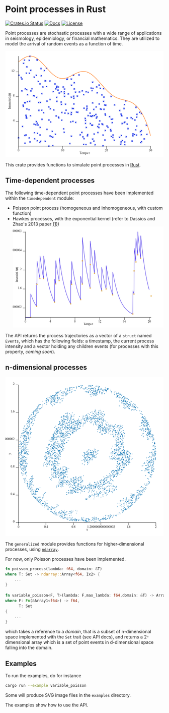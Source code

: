 # Point processes in Rust

[![Crates.io Status](https://img.shields.io/crates/v/point_process.svg)](https://crates.io/crates/point_process)
[![Docs](https://docs.rs/point_process/badge.svg)](https://docs.rs/point_process)
[![License](https://img.shields.io/badge/license-MIT-blue.svg)](https://raw.githubusercontent.com/ManifoldFR/point-process-rust/master/LICENSE)

Point processes are stochastic processes with a wide range of applications in seismology, epidemiology, or financial mathematics. They are utilized to model the arrival of random events as a function of time.

![variablepoisson](variable_poisson.png)

This crate provides functions to simulate point processes in [Rust](https://rust-lang.org).

## Time-dependent processes

The following time-dependent point processes have been implemented within the `timedependent` module:

* Poisson point process (homogeneous and inhomogeneous, with custom function)
* Hawkes processes, with the exponential kernel (refer to Dassios and Zhao's 2013 paper [(1)]) ![hawkesexp](hawkes_exp.png)

The API returns the process trajectories as a vector of a `struct` named `Events`, which has the following fields: a timestamp, the current process intensity and a vector holding any children events (for processes with this property, *coming soon*).

## n-dimensional processes

![2dpoisson_circle](2d_poisson.variable.circle.png)

The `generalized` module provides functions for higher-dimensional processes, using [`ndarray`](https://github.com/bluss/ndarray).

For now, only Poisson processes have been implemented.

```rust
fn poisson_process(lambda: f64, domain: &T)
where T: Set -> ndarray::Array<f64, Ix2> {
    ...
}

fn variable_poisson<F, T>(lambda: F,max_lambda: f64,domain: &T) -> Array2<f64>
where F: Fn(&Array1<f64>) -> f64,
      T: Set
{
    ...
}
```

which takes a reference to a _domain_, that is a subset of n-dimensional space implemented with the `Set` trait (see API docs), and returns a 2-dimensional array which is a set of point events in d-dimensional space falling into the domain.

## Examples

To run the examples, do for instance

```bash
cargo run --example variable_poisson
```

Some will produce SVG image files in the `examples` directory.

The examples show how to use the API.

[(1)]: http://eprints.lse.ac.uk/51370/1/Dassios_exact_simulation_hawkes.pdf "Exact simulation of Hawkes process with exponentially decaying intensity"